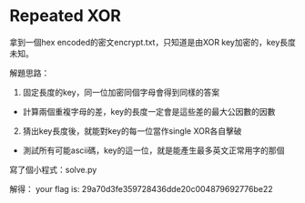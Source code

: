 # Repeated XOR
拿到一個hex encoded的密文encrypt.txt，只知道是由XOR key加密的，key長度未知。

解題思路：
 1. 固定長度的key，同一位加密同個字母會得到同樣的答案
  * 計算兩個重複字母的差，key的長度一定會是這些差的最大公因數的因數
 2. 猜出key長度後，就能對key的每一位當作single XOR各自擊破
  * 測試所有可能ascii碼，key的這一位，就是能產生最多英文正常用字的那個
  
寫了個小程式：solve.py

解得： your flag is: 29a70d3fe359728436dde20c004879692776be22
